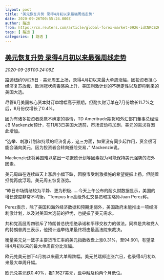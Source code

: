 ```yaml
---
layout: post
title: "美元恢复升势 录得4月初以来最强周线走势"
date: 2020-09-26T00:55:24.000Z
author: 路透
from: https://cn.reuters.com/article/global-forex-market-0926-idCNKCS26H00D
tags: [ 路透 ]
categories: [ 路透 ]
---
```

<!--1601081724000-->
[美元恢复升势 录得4月初以来最强周线走势](https://cn.reuters.com/article/global-forex-market-0926-idCNKCS26H00D)
------

<div>
<div><i>2020-09-26T00:24:06Z</i></div><p>路透纽约9月25日 - 美元周五上扬，录得4月初以来最大单周涨幅，因投资者担心经济复苏放缓、欧洲冠状病毒感染上升、美国刺激计划的不确定性以及即将到来的美国大选。</p><p>尽管8月美国核心资本财订单增幅高于预期，但耐久财订单在7月份增长11.7%之后，8月份仅增长了0.4%。</p><p>因为有诸多投资者感觉不确定的事情，TD Ameritrade期货和外汇部门董事总经理JB Mackenzie预计，在11月3日美国大选前，市场波动将加剧，美元的需求将因此增加。</p><p>“选举、刺激计划和持续的经济复苏，这三方面，如果没有同步起作用，资金很可能会涌向美元，因为投资者会转向避险交易，” Mackenzie说。</p><p>Mackenzie还将英国难以拿出一项退欧计划等因素视为可能保持美元强势的海外因素。</p><p>美元周四在连续四天上涨后小幅下跌，因股市受刺激措施的希望提振上扬，但随着担忧再度浮现，美元周五恢复涨势。</p><p>“昨日市场情绪较为平静、更为积极……今天上午公布的耐久财数据显示，美国的增长速度非常不均衡，“Tempus Inc高级外汇交易员和策略师Juan Perez称。</p><p>Perez表示，除了美国和海外经济数据和预期走弱外，美国政府未能推出一项经济刺激计划，以及对美国大选前的担忧，也提振了美元需求。</p><p>共和党高层周四驳斥了特朗普总统拒绝承诺和平移交权力的做法。同样是共和党人的特朗普周三表示，他预计选举结果最终将由最高法院来裁决。</p><p>衡量美元兑一篮子主要货币汇率的美元指数收盘上涨0.31%，至94.601，有望录得4月初以来的最大单周百分比涨幅。</p><p>欧元兑美元创下4月初以来最大单周跌幅。美元兑瑞郎连涨六日，也录得4月初以来最大单周升幅。</p><p>欧元兑美元跌0.40%，报1.1627美元，盘中触及约两个月低位。</p>
</div>
